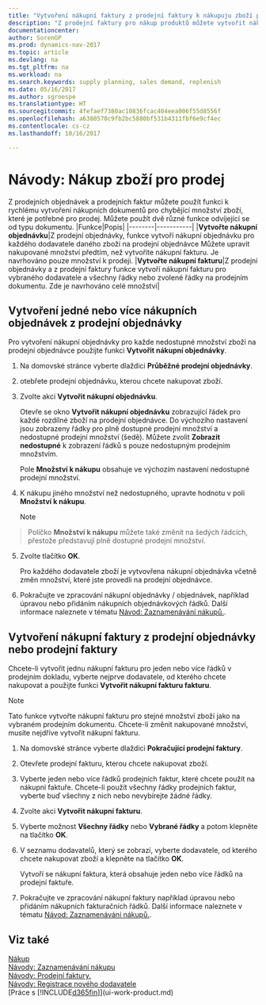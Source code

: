 ```yaml
---
title: "Vytvoření nákupní faktury z prodejní faktury k nákupuju zboží pro prodej"
description: "Z prodejní faktury pro nákup produktů můžete vytvořit nákupní fakturu pro dodavatele."
documentationcenter: 
author: SorenGP
ms.prod: dynamics-nav-2017
ms.topic: article
ms.devlang: na
ms.tgt_pltfrm: na
ms.workload: na
ms.search.keywords: supply planning, sales demand, replenish
ms.date: 05/16/2017
ms.author: sgroespe
ms.translationtype: HT
ms.sourcegitcommit: 4fefaef7380ac10836fcac404eea006f55d8556f
ms.openlocfilehash: a6380570c9fb2bc5880bf531b4311fbf6e9cf4ec
ms.contentlocale: cs-cz
ms.lasthandoff: 10/16/2017

---
```

# <a name="how-to-purchase-items-for-a-sale"></a>Návody: Nákup zboží pro prodej
Z prodejních objednávek a prodejních faktur můžete použít funkci k rychlému vytvoření nákupních dokumentů pro chybějící množství zboží, které je potřebné pro prodej. Můžete použít dvě různé funkce odvíjející se od typu dokumentu.
|Funkce|Popis|
|--------|-----------|
|**Vytvořte nákupní objednávku**|Z prodejní objednávky, funkce vytvoří nákupní objednávku pro každého dodavatele daného zboží na prodejní objednávce Můžete upravit nakupované množství předtím, než vytvoříte nákupní fakturu. Je navrhováno pouze množství k prodeji.
|**Vytvořte nákupní fakturu**|Z prodejní objednávky a z prodejní faktury funkce vytvoří nákupní fakturu pro vybraného dodavatele a všechny řádky nebo zvolené řádky na prodejním dokumentu. Zde je navrhováno celé množství|

## <a name="to-create-one-or-more-purchase-orders-from-a-sales-order"></a>Vytvoření jedné nebo více nákupních objednávek z prodejní objednávky
Pro vytvoření nákupní objednávky pro každe nedostupné množství zboží na prodejní objednávce použijte funkci **Vytvořit nákupní objednávky**.

1. Na domovské stránce vyberte dlaždici **Průběžné prodejní objednávky**.
2. otebřete prodejní objednávku, kterou chcete nakupovat zboží.
3. Zvolte akci **Vytvořit nákupní objednávku**.

    Otevře se okno **Vytvořit nákupní objednávku** zobrazující řádek pro každé rozdílné zboží na prodejní objednávce. Do výchozího nastavení jsou zobrazeny řádky pro plně dostupné prodejní množství a nedostupné prodejní množství (šedě). Můžete zvolit **Zobrazit nedostupné** k zobrazení řádků s pouze nedostupným prodejním množstvím.

    Pole **Množství k nákupu** obsahuje ve výchozím nastavení nedostupné prodejní množství. 
4. K nákupu jiného množství než nedostupného, upravte hodnotu v poli **Množství k nákupu**.

    > [!NOTE]  
>   Políčko **Množství k nákupu** můžete také změnit na šedých řádcích, přestože představují plně dostupné prodejní množství.
5. Zvolte tlačítko **OK**.

    Pro každého dodavatele zboží je vytvovřena nákupní objednávka včetně změn množství, které jste provedli na prodejní objednávce.
7. Pokračujte ve zpracování nákupní objednávky / objednávek, například úpravou nebo přidáním nákupních objednávkových řádků. Další informace naleznete v tématu [Návod: Zaznamenávání nákupů.](purchasing-how-record-purchases.md).


## <a name="to-create-a-purchase-invoice-from-a-sales-order-or-sales-invoice"></a>Vytvoření nákupní faktury z prodejní objednávky nebo prodejní faktury
Chcete-li vytvořit jednu nákupní fakturu pro jeden nebo více řádků v prodejním dokladu, vyberte nejprve dodavatele, od kterého chcete nakupovat a použijte funkci **Vytvořit nákupní fakturu fakturu**.

> [!NOTE]  
>   Tato funkce vytvořte nákupní fakturu pro stejné množství zboží jako na vybraném prodejním dokumentu. Chcete-li změnit nakupované množství, musíte nejdříve vytvořit nákupní fakturu.  

1. Na domovské stránce vyberte dlaždici **Pokračující prodejní faktury**.
2. Otevřete prodejní fakturu, kterou chcete nakupovat zboží.
3. Vyberte jeden nebo více řádků prodejních faktur, které chcete použít na nákupní faktuře. Chcete-li použít všechny řádky prodejních faktur, vyberte buď všechny z nich nebo nevybírejte žádné řádky.
4. Zvolte akci **Vytvořit nákupní fakturu**.
5. Vyberte možnost **Všechny řádky** nebo **Vybrané řádky** a potom klepněte na tlačítko **OK**.  
6. V seznamu dodavatelů, který se zobrazí, vyberte dodavatele, od kterého chcete nakupovat zboží a klepněte na tlačítko **OK**.

    Vytvoří se nákupní faktura, která obsahuje jeden nebo více řádků na prodejní faktuře.
7. Pokračujte ve zpracování nákupní faktury například úpravou nebo přidáním nákupních fakturačních řádků. Další informace naleznete v tématu [Návod: Zaznamenávání nákupů.](purchasing-how-record-purchases.md).

## <a name="see-also"></a>Viz také
[Nákup](purchasing-manage-purchasing.md)  
[Návody: Zaznamenávání nákupu](purchasing-how-record-purchases.md)  
[Návody: Prodejní faktury.](sales-how-invoice-sales.md)  
[Návody: Registrace nového dodavatele](purchasing-how-register-new-vendors.md)  
[Práce s [!INCLUDE[d365fin](includes/d365fin_md.md)]](ui-work-product.md)

